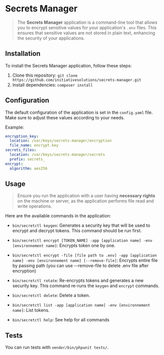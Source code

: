# Secrets Manager

> The **Secrets Manager** application is a command-line tool that allows you to encrypt sensitive values for your application's `.env` files. This ensures that sensitive values are not stored in plain text, enhancing the security of your applications.

## Installation

To install the Secrets Manager application, follow these steps:

1. Clone this repository: `git clone https://github.com/initiativesolutions/secrets-manager.git`
2. Install dependencies: `composer install`

## Configuration

The default configuration of the application is set in the `config.yaml` file. Make sure to adjust these values according to your needs.

Example:

```yaml
encryption_key:
  location: /var/keys/secrets-manager/encryption
  file_name: encrypt.key
secrets_files:
  location: /var/keys/secrets-manager/secrets
  prefix: secrets_
encrypt:
  algorithm: aes256
```

## Usage

> Ensure you run the application with a user having **necessary rights** on the machine or server, as the application performs file read and write operations.

Here are the available commands in the application:

- `bin/secretctl keygen`: Generates a security key that will be used to encrypt and decrypt tokens. This command should be run first.

- `bin/secretctl encrypt [TOKEN_NAME] -app [application name] -env [environnement name]`: Encrypts token one by one.

- `bin/secretctl encrypt -file [file path to .env] -app [application name] -env [environnement name] [--remove-file]`: Encrypts entire file by passing path (you can use --remove-file to delete .env file after encryption)

- `bin/secretctl rotate`: Re-encrypts tokens and generates a new security key. This command re-runs the `keygen` and `encrypt` commands.

- `bin/secretctl delete`: Delete a token.

- `bin/secretctl list -app [application name] -env [environnement name]`: List tokens.

- `bin/secretctl help`: See help for all commands

## Tests

You can run tests with `vendor/bin/phpunit tests/`.